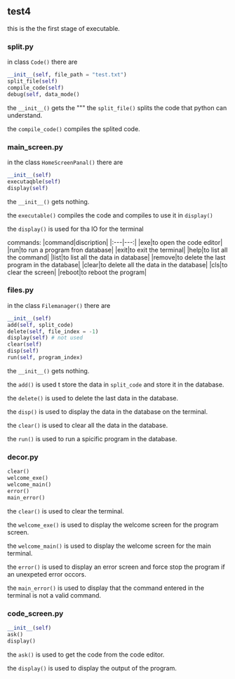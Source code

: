 ## test4
this is the the first stage of executable.
### split.py
in class `Code()` there are
```python
__init__(self, file_path = "test.txt")
split_file(self)
compile_code(self)
debug(self, data_mode()
```
the `__init__()` gets the """
the `split_file()` splits the code that python can understand.

the `compile_code()` compiles the splited code.

### main_screen.py
in the class `HomeScreenPanal()` there are
```python
__init__(self)
executaqble(self)
display(self)
```
the `__init__()` gets nothing.

the `executable()` compiles the code and compiles to use it in `display()`

the `display()` is used for tha IO for the terminal

commands:
|command|discription|
|:---|---:|
|exe|to open the code editor|
|run|to run a program fron database|
|exit|to exit the terminal|
|help|to list all the command|
|list|to list all the data in database|
|remove|to delete the last program in the database|
|clear|to delete all the data in the database|
|cls|to clear the screen|
|reboot|to reboot the program|

### files.py
in the class `Filemanager()` there are
```python
__init__(self)
add(self, split_code)
delete(self, file_index = -1)
display(self) # not used
clear(self)
disp(self)
run(self, program_index)
```
the `__init__()` gets nothing.

the `add()` is used t store the data in `split_code` and store it in the database.

the `delete()` is used to delete the last data in the database.

the `disp()` is used to display the data in the database on the terminal.

the `clear()` is used to clear all the data in the database.

the `run()` is used to run a spicific program in the database.

### decor.py
```python
clear()
welcome_exe()
welcome_main()
error()
main_error()
```
the `clear()` is used to clear the terminal.

the `welcome_exe()` is used to display the welcome screen for the program screen.

the `welcome_main()` is used to display the welcome screen for the main terminal.

the `error()` is used to display an error screen and force stop the program if an unexpeted error occors.

the `main_error()` is used to display that the command entered in the terminal is not a valid command.

### code_screen.py
```python
__init__(self)
ask()
display()
```
the `ask()` is used to get the code from the code editor.

the `display()` is used to display the output of the program. 
